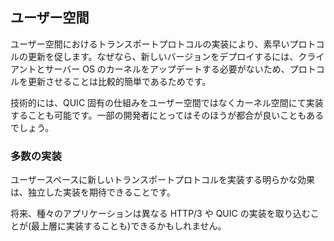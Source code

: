 ## ユーザー空間

ユーザー空間におけるトランスポートプロトコルの実装により、素早いプロトコルの更新を促します。なぜなら、新しいバージョンをデプロイするには、クライアントとサーバー OS のカーネルをアップデートする必要がないため、プロトコルを更新させることは比較的簡単であるためです。

技術的には、QUIC 固有の仕組みをユーザー空間ではなくカーネル空間にて実装することも可能です。一部の開発者にとってはそのほうが都合が良いこともあるでしょう。

### 多数の実装

ユーザースペースに新しいトランスポートプロトコルを実装する明らかな効果は、独立した実装を期待できることです。

将来、種々のアプリケーションは異なる HTTP/3 や QUIC の実装を取り込むことが(最上層に実装することも)できるかもしれません。